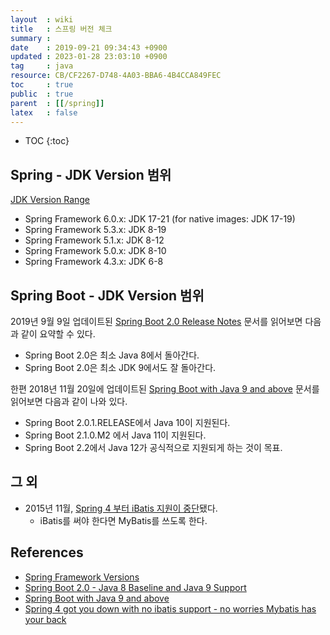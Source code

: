 ```yaml
---
layout  : wiki
title   : 스프링 버전 체크
summary : 
date    : 2019-09-21 09:34:43 +0900
updated : 2023-01-28 23:03:10 +0900
tag     : java
resource: CB/CF2267-D748-4A03-BBA6-4B4CCA849FEC
toc     : true
public  : true
parent  : [[/spring]]
latex   : false
---
```

* TOC
{:toc}

## Spring - JDK Version 범위

[JDK Version Range]( https://github.com/spring-projects/spring-framework/wiki/Spring-Framework-Versions#jdk-version-range )

* Spring Framework 6.0.x: JDK 17-21 (for native images: JDK 17-19)
* Spring Framework 5.3.x: JDK 8-19
* Spring Framework 5.1.x: JDK 8-12
* Spring Framework 5.0.x: JDK 8-10
* Spring Framework 4.3.x: JDK 6-8

## Spring Boot - JDK Version 범위

2019년 9월 9일 업데이트된 [Spring Boot 2.0 Release Notes][sb2.0] 문서를 읽어보면 다음과 같이 요약할 수 있다.

* Spring Boot 2.0은 최소 Java 8에서 돌아간다.
* Spring Boot 2.0은 최소 JDK 9에서도 잘 돌아간다.

한편 2018년 11월 20일에 업데이트된 [Spring Boot with Java 9 and above][sb-java9] 문서를 읽어보면 다음과 같이 나와 있다.

* Spring Boot 2.0.1.RELEASE에서 Java 10이 지원된다.
* Spring Boot 2.1.0.M2 에서 Java 11이 지원된다.
* Spring Boot 2.2에서 Java 12가 공식적으로 지원되게 하는 것이 목표.

## 그 외

* 2015년 11월, [Spring 4 부터 iBatis 지원이 중단][mybatis]됐다.
    * iBatis를 써야 한다면 MyBatis를 쓰도록 한다.


## References

* [Spring Framework Versions][spring-versions]
* [Spring Boot 2.0 - Java 8 Baseline and Java 9 Support][sb2.0]
* [Spring Boot with Java 9 and above][sb-java9]
* [Spring 4 got you down with no ibatis support - no worries Mybatis has your back][mybatis]


[spring-versions]: https://github.com/spring-projects/spring-framework/wiki/Spring-Framework-Versions
[sb2.0]: https://github.com/spring-projects/spring-boot/wiki/Spring-Boot-2.0-Release-Notes#java-8-baseline-and-java-9-support
[sb-java9]: https://github.com/spring-projects/spring-boot/wiki/Spring-Boot-with-Java-9-and-above
[mybatis]: https://blog.mybatis.org/2015/11/spring-4-got-you-down-with-no-ibatis.html

